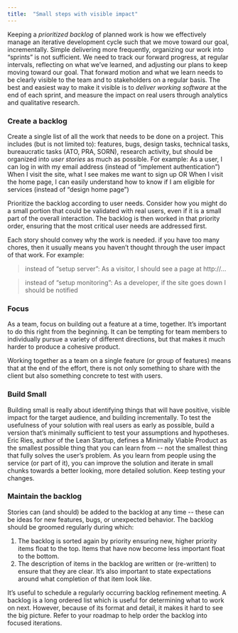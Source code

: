 ```yaml
---
title:  "Small steps with visible impact"
---
```

Keeping a *prioritized backlog* of planned work is how we effectively manage an iterative development cycle such that we move toward our goal, incrementally.  Simple delivering more frequently, organizing our work into “sprints” is not sufficient.  We need to track our forward progress, at regular intervals, reflecting on what we’ve learned, and adjusting our plans to keep moving toward our goal.  That forward motion and what we learn needs to be clearly visible to the team and to stakeholders on a regular basis.  The best and easiest way to make it visible is to *deliver working software* at the end of each sprint, and measure the impact on real users through analytics and qualitative research.

### Create a backlog
Create a single list of all the work that needs to be done on a project. This includes (but is not limited to): features, bugs, design tasks, technical tasks, bureaucratic tasks (ATO, PRA, SORN), research activity, but should be organized into *user stories* as much as possible. For example:
As a user, I can log in with my email address  (instead of “implement authentication”)
When I visit the site, what I see makes me want to sign up OR When I visit the home page, I can easily understand how to know if I am eligible for services (instead of “design home page”)

Prioritize the backlog according to user needs. Consider how you might do a small portion that could be validated with real users, even if it is a small part of the overall interaction.  The backlog is then worked in that priority order, ensuring that the most critical user needs are addressed first.

Each story should convey why the work is needed.  if you have too many chores, then it usually means you haven’t thought through the user impact of that work.  For example:

> instead of “setup server”:  As a visitor, I should see a page at http://…

> instead of “setup monitoring”: As a developer, if the site goes down I should be notified

### Focus
As a team, focus on building out a feature at a time, together. It’s important to do this right from the beginning. It can be tempting for team members to individually pursue a variety of different directions, but that makes it much harder to produce a cohesive product.

Working together as a team on a single feature (or group of features) means that at the end of the effort, there is not only something to share with the client but also something concrete to test with users.

### Build Small
Building small is really about identifying things that will have positive, visible impact for the target audience, and building incrementally. To test the usefulness of your solution with real users as early as possible, build a version that’s minimally sufficient to test your assumptions and hypotheses. Eric Ries, author of the Lean Startup, defines a Minimally Viable Product as the smallest possible thing that you can learn from -- not the smallest thing that fully solves the user’s problem.  As you learn from people using the service (or part of it), you can improve the solution and iterate in small chunks towards a better looking, more detailed solution. Keep testing your changes.

### Maintain the backlog
Stories can (and should) be added to the backlog at any time -- these can be ideas for new features, bugs, or unexpected behavior. The backlog should be groomed regularly during which:

1. The backlog is sorted again by priority ensuring new, higher priority items float to the top. Items that have now become less important float to the bottom.
2. The description of items in the backlog are written or (re-written) to ensure that they are clear. It’s also important to state expectations around what completion of that item look like.

It’s useful to schedule a regularly occurring backlog refinement meeting.  A backlog is a long ordered list which is useful for determining what to work on next. However, because of its format and detail, it makes it hard to see the big picture.  Refer to your roadmap to help order the backlog into focused iterations.
